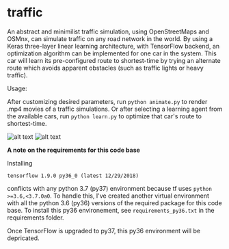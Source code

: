 # traffic
An abstract and minimilist traffic simulation, using OpenStreetMaps and OSMnx, can simulate traffic on any road network in the world. 
By using a Keras three-layer linear learning architecture, with TensorFlow backend, an optimization algorithm can be implemented for one car in the system.
This car will learn its pre-configured route to shortest-time by trying an alternate route which avoids apparent obstacles (such as traffic lights or heavy traffic).


Usage:

After customizing desired parameters, run `python animate.py` to render .mp4 movies of a traffic simulations.
Or after selecting a learning agent from the available cars, run `python learn.py` to optimize that car's route to shortest-time.




![alt text](https://raw.githubusercontent.com/donjpierce/traffic/master/examples/piedmont33cars.gif)
![alt text](https://raw.githubusercontent.com/donjpierce/traffic/master/examples/lowerManhattan.gif)

**A note on the requirements for this code base**

Installing 

	tensorflow 1.9.0 py36_0 (latest 12/29/2018) 

conflicts with any python 3.7 (py37) environment because tf uses `python >=3.6,<3.7.0a0`. To handle this, I've created another virtual environment with all the python 3.6 (py36) versions of the required package for this code base. To install this py36 environement, see `requirements_py36.txt` in the requirements folder. 

Once TensorFlow is upgraded to py37, this py36 environment will be depricated.
